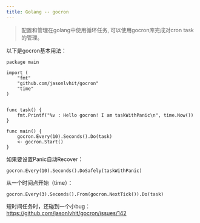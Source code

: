 ```yaml
---
title: Golang -- gocron
---
```




> 配置和管理在golang中使用循环任务, 可以使用gocron库完成对cron task的管理。



以下是gocron基本用法：

```
package main

import (
	"fmt"
	"github.com/jasonlvhit/gocron"
	"time"
)


func task() {
	fmt.Printf("%v : Hello gocron! I am taskWithPanic\n", time.Now())
}

func main() {
	gocron.Every(10).Seconds().Do(task)
	<- gocron.Start()
}
```



如果要设置Panic自动Recover：

```
gocron.Every(10).Seconds().DoSafely(taskWithPanic)
```



从一个时间点开始（time）：

```
gocron.Every(3).Seconds().From(gocron.NextTick()).Do(task)
```



短时间任务时，还碰到一个小bug：https://github.com/jasonlvhit/gocron/issues/142


